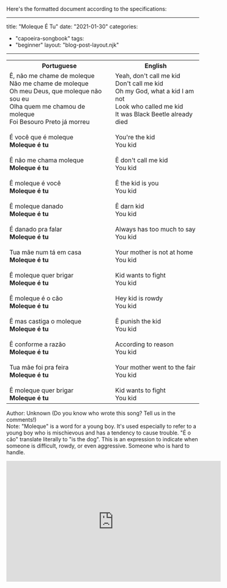 Here's the formatted document according to the specifications:

---
title: "Moleque É Tu"
date: "2021-01-30"
categories: 
  - "capoeira-songbook"
tags: 
  - "beginner"
layout: "blog-post-layout.njk"
---

<table class="capoeira-table">
    <tr class="header-row">
        <th>Portuguese</th>
        <th>English</th>
    </tr>
    <tr>
        <td>Ê, não me chame de moleque<br>
Não me chame de moleque<br>
Oh meu Deus, que moleque não sou eu<br>
Olha quem me chamou de moleque<br>
Foi Besouro Preto já morreu<br>
<br>
É você que é moleque<br>
<strong>Moleque é tu</strong><br>
<br>
Ê não me chama moleque<br>
<strong>Moleque é tu</strong><br>
<br>
Ê moleque é você<br>
<strong>Moleque é tu</strong><br>
<br>
Ê moleque danado<br>
<strong>Moleque é tu</strong><br>
<br>
É danado pra falar<br>
<strong>Moleque é tu</strong><br>
<br>
Tua mãe num tá em casa<br>
<strong>Moleque é tu</strong><br>
<br>
Ê moleque quer brigar<br>
<strong>Moleque é tu</strong><br>
<br>
Ê moleque é o cão<br>
<strong>Moleque é tu</strong><br>
<br>
Ê mas castiga o moleque<br>
<strong>Moleque é tu</strong><br>
<br>
Ê conforme a razão<br>
<strong>Moleque é tu</strong><br>
<br>
Tua mãe foi pra feira<br>
<strong>Moleque é tu</strong><br>
<br>
Ê moleque quer brigar<br>
<strong>Moleque é tu</strong></td>
        <td>Yeah, don't call me kid<br>
Don't call me kid<br>
Oh my God, what a kid I am not<br>
Look who called me kid<br>
It was Black Beetle already died<br>
<br>
You're the kid<br>
You kid<br>
<br>
Ê don't call me kid<br>
You kid<br>
<br>
Ê the kid is you<br>
You kid<br>
<br>
Ê darn kid<br>
You kid<br>
<br>
Always has too much to say<br>
You kid<br>
<br>
Your mother is not at home<br>
You kid<br>
<br>
Kid wants to fight<br>
You kid<br>
<br>
Hey kid is rowdy<br>
You kid<br>
<br>
Ê punish the kid<br>
You kid<br>
<br>
According to reason<br>
You kid<br>
<br>
Your mother went to the fair<br>
You kid<br>
<br>
Kid wants to fight<br>
You kid</td>
    </tr>
</table>

<figcaption>

Author: Unknown (Do you know who wrote this song? Tell us in the comments!)  
Note: "Moleque" is a word for a young boy. It's used especially to refer to a young boy who is mischievous and has a tendency to cause trouble. "É o cão" translate literally to "is the dog". This is an expression to indicate when someone is difficult, rowdy, or even aggressive. Someone who is hard to handle.

</figcaption>

<iframe width="560" height="315" src="https://www.youtube.com/embed/vBSpY801MQc" title="YouTube video player" frameborder="0" allow="accelerometer; autoplay; clipboard-write; encrypted-media; gyroscope; picture-in-picture" allowfullscreen></iframe>